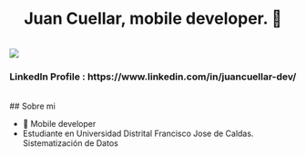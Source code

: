 <div align="center">
<h1 align="center">Juan Cuellar, mobile developer.</a> 👋</h1>
<br>
</div>

 <img src="https://media.licdn.com/dms/image/D4E16AQEDaLAlou74KQ/profile-displaybackgroundimage-shrink_350_1400/0/1698098709068?e=1710979200&v=beta&t=0XMIQXUsi40RCc47R8muQQ_hBjjThxj8ssUI9vMoHic">
<br>

<h3>Linkedln Profile : 
https://www.linkedin.com/in/juancuellar-dev/</h3>

<br>
## Sobre mi

- 📲 Mobile developer
- Estudiante en Universidad Distrital Francisco Jose de Caldas. Sistematización de Datos
<br>
